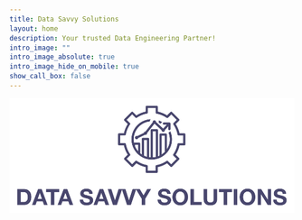 ```yaml
---
title: Data Savvy Solutions
layout: home
description: Your trusted Data Engineering Partner!
intro_image: ""
intro_image_absolute: true
intro_image_hide_on_mobile: true
show_call_box: false
---
```


<style>
.responsive-image {
  width: 80vw;
  height: auto;
}
</style>


<img src="images/logo/logo-text.png" alt="logo" class="responsive-image">

